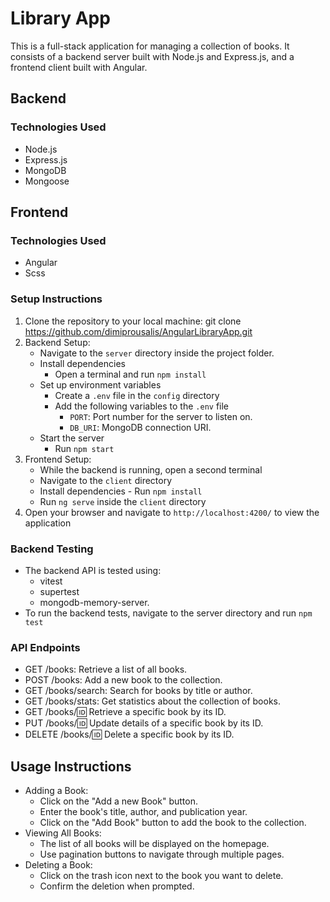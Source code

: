 # Library App
This is a full-stack application for managing a collection of books. It consists of a backend server built with Node.js and Express.js, and a frontend client built with Angular.

## Backend

### Technologies Used
- Node.js
- Express.js
- MongoDB
- Mongoose

## Frontend

### Technologies Used
- Angular
- Scss

### Setup Instructions

1. Clone the repository to your local machine: git clone https://github.com/dimiprousalis/AngularLibraryApp.git
2. Backend Setup:
    - Navigate to the `server` directory inside the project folder.
    - Install dependencies
        - Open a terminal and run `npm install`
    - Set up environment variables
        - Create a `.env` file in the `config` directory
        - Add the following variables to the `.env` file
            - `PORT`: Port number for the server to listen on.
            - `DB_URI`: MongoDB connection URI.
    - Start the server
        - Run `npm start`
3. Frontend Setup:
    - While the backend is running, open a second terminal
    - Navigate to the `client` directory
    - Install dependencies
          - Run `npm install`
    - Run `ng serve` inside the `client` directory
4. Open your browser and navigate to `http://localhost:4200/` to view the application

### Backend Testing

- The backend API is tested using:
    - vitest
    - supertest
    - mongodb-memory-server. 
- To run the backend tests, navigate to the server directory and run `npm test`

### API Endpoints

- GET /books: Retrieve a list of all books.
- POST /books: Add a new book to the collection.
- GET /books/search: Search for books by title or author.
- GET /books/stats: Get statistics about the collection of books.
- GET /books/:id: Retrieve a specific book by its ID.
- PUT /books/:id: Update details of a specific book by its ID.
- DELETE /books/:id: Delete a specific book by its ID.

## Usage Instructions

- Adding a Book:
    - Click on the "Add a new Book" button.
    - Enter the book's title, author, and publication year.
    - Click on the "Add Book" button to add the book to the collection.
- Viewing All Books:
    - The list of all books will be displayed on the homepage.
    - Use pagination buttons to navigate through multiple pages.
- Deleting a Book:
    - Click on the trash icon next to the book you want to delete.
    - Confirm the deletion when prompted.
